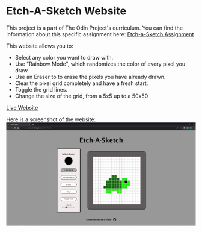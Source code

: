 # Etch-A-Sketch Website

This project is a part of The Odin Project's curriculum. You can find the information about this specific assignment here: 
[Etch-a-Sketch Assignment](https://www.theodinproject.com/lessons/foundations-etch-a-sketch)

This website allows you to:
- Select any color you want to draw with.
- Use "Rainbow Mode", which randomizes the color of every pixel you draw.
- Use an Eraser to to erase the pixels you have already drawn.
- Clear the pixel grid completely and have a fresh start.
- Toggle the grid lines.
- Change the size of the grid, from a 5x5 up to a 50x50

[Live Website](https://bernard-vitale.github.io/Etch-A-Sketch/)

Here is a screenshot of the website:
![Alt text](Screenshot.PNG)


